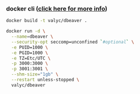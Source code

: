 

### docker cli ([click here for more info](https://docs.docker.com/engine/reference/commandline/cli/))

```bash
docker build -t valyc/dbeaver .

```

```bash
docker run -d \
  --name=dbeaver \
  --security-opt seccomp=unconfined `#optional` \
  -e PUID=1000 \
  -e PGID=1000 \
  -e TZ=Etc/UTC \
  -p 3000:3000 \
  -p 3001:3001 \
  --shm-size="1gb" \
  --restart unless-stopped \
  valyc/dbeaver

```
